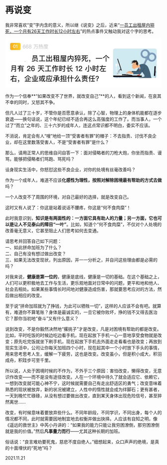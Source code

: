 # 再说变   
   
我非常喜欢“变”字内含的意义，所以继《说变》之后，近来“[一员工出租屋内猝死，一个月有26天工作时长12小时左右](https://www.zhihu.com/question/499604208/answer/2229611957)”的热点事件又触动我对这个字的思考。   
   
![wzws_zsb](..\Images\wzws_zsb.jpg)   
   
作为一个信奉**“如果改变不了世界，就改变自己”**的人，看到这个新闻，在哀其不幸的同时，又怒其不争。   
   
但凡人过了三十岁，不管你是否愿意承认，除了心智，物理上的身体机能都在逐步衰退——换句话说，这个年纪已经不适合再这么高强度的工作了。而当事人，一个过了“而立”之年的、三十六岁的成年人，连这点常识都不明白，委实不应该。   
   
不消说，肯定会有人“嗖”地给一顶“受害者有罪”的帽子：不去指责、讨伐不良企业，却在这里数落受害人，不是“受害者有罪”是什么？   
   
那么，请用正常人的思维自问自答一下：面对侵略者的刀枪大炮，你坐而指责、谩骂，能够把侵略者们骂跑、骂死吗？   
   
设身现实生活中，你怒怼这些不良企业，对你的处境有丝毫改善吗？   
   
作为一个成年人，难道不应该**化感性为理性，按照对解除困境最有帮助的方式去做**吗？   
   
一个人改变不了周围的环境，对自己最好的选择，就是改变自己。   
   
这时又有人说了：你这是站着说话不腰疼，你这是“何不食肉糜”！   
   
此时我意识到，**知识是有两面性的：一方面它具有助人的力量；另一方面，它也可以是让人不见泰山的障目“一叶”**。比如，知道个“何不食肉糜”，不仅对个人处境的改善毫无意义，它甚至阻止人们思考如何去变通。   
   
   
请思考并回答自己如下问题：   
一、如此拼命加班为了什么？   
二、自己有没有想过做出改变？   
三、如果无法改变现状，列出原因，并一一分析之，并自问这些理由都是必需的吗？   
   
   
对我来说，**健康是第一位的**，健康是底线，健康是一切的基础。在这个基础之上，人们可以更积极地去工作与生活，更乐观地面对日常中的问题，更平和地和他人、社会去相处。如果某些事情长时间地对健康造成伤害，那就要思考应对的方法，然后做出相应的改变。   
   
至于说“拼命加班就为了挣钱，为此可以牺牲一切”，这样的人应该不会有吧。就算有，难道你不算笔账？身体是最诚实的，一旦它被你败坏，挣的钱不又得去医治它？那你当初地“奋斗”又有什么意义？   
   
说到改变，不是你毅然决然地“撂挑子”才是改变，凡是对困境有帮助的都是改变。比如，平时吃饭的时候边吃边看手机，现在起放下手机一心一意地享受食物就是改变；原先吃完饭就坐下刷手机，现在起放下手机去外面走走看看也是改变；再放到现实生活中，公司让你每天加班四个小时，现在起其中一个小时放下手头的事情，用来思考思考人生，缓解一下疲劳，这也是改变。改变虽小，但是积小成大，积羽成舟，积跬步可至千里。   
   
所以说，人处于困境时候的不作为，不外乎三个原因：害怕改变，懒得改变，无意识作改变——而不是没有途径改变。人在一个环境中待久了就会适应它、依赖它，一想到改变就可能心神不宁，这时候就需要自己有走出舒适区的勇气；改变意味着熟悉的现状被放弃，新的状况被建立，人性中的惰性就会成为绊脚石；更有甚者，一天到晚忙忙碌碌，从没有想过要做出改变，直到某天身体出现危险信号，甚至猝然离世……   
   
改变，有时候意味着要放弃些什么。不同年龄段，不同学识，不同出身，每个人的情况都不同，此时就需要因地制宜地去权衡并做出抉择。人应该有自知之明，像《遥远的救世主》中芮小丹讲的：“如果我的能力只能让我穷困潦倒，那穷困潦倒就是我的价值。”然后**凡事量力而行**——尤其这种长期的加班。   
   
俗话说：“良言难劝要死鬼，慈悲不度自绝人。”细想起来，众口声声的绝境，是真的十面埋伏的“死地”吗？   
   
2021.11.21